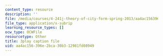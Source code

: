 ```yaml
---
content_type: resource
description: ''
file: /media/courses/4-241j-theory-of-city-form-spring-2013/aa4ac156396e2bca30b312981fd08949_qBrYZb6tdo4.srt
file_type: application/x-subrip
learning_resource_types: []
ocw_type: OCWFile
resourcetype: Other
title: 3play caption file
uid: aa4ac156-396e-2bca-30b3-12981fd08949
---
```


